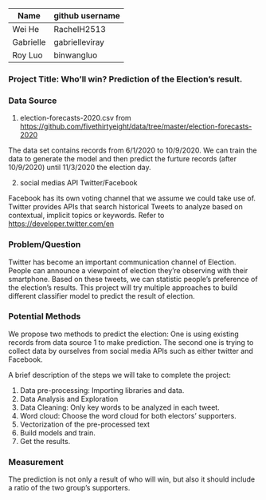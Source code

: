 | Name      | github username |
| ----------- | ----------- |
| Wei He      | RachelH2513 |
| Gabrielle   | gabrielleviray |
| Roy Luo     | binwangluo  |

### Project Title: Who’ll win? Prediction of the Election’s result.

### Data Source
1. election-forecasts-2020.csv from
https://github.com/fivethirtyeight/data/tree/master/election-forecasts-2020

The data set contains records from 6/1/2020 to 10/9/2020. 
We can train the data to generate the model and then predict the furture records (after 10/9/2020) until 11/3/2020 the election day.

2. social medias API Twitter/Facebook

Facebook has its own voting channel that we assume we could take use of. 
Twitter provides APIs that search historical Tweets to analyze based on contextual, implicit topics or keywords. 
Refer to https://developer.twitter.com/en

### Problem/Question
Twitter has become an important communication channel of Election. People can announce a
viewpoint of election they’re observing with their smartphone. Based on these tweets, we can
statistic people’s preference of the election’s results.
This project will try multiple approaches to build different classifier model to predict the result of
election.

### Potential Methods
We propose two methods to predict the election:
One is using existing records from data source 1 to make prediction. 
The second one is trying to collect data by ourselves from social media APIs such as either twitter and Facebook.

A brief description of the steps we will take to complete the project:
1. Data pre-processing: Importing libraries and data.
2. Data Analysis and Exploration
3. Data Cleaning: Only key words to be analyzed in each tweet.
4. Word cloud: Choose the word cloud for both electors’ supporters.
5. Vectorization of the pre-processed text
6. Build models and train.
7. Get the results.

### Measurement
The prediction is not only a result of who will win, but also it should include a ratio of the two group’s supporters.
